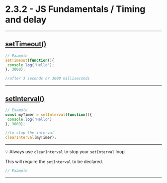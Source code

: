 # 2.3.2 - JS Fundamentals / Timing and delay

---

## [setTimeout()](https://www.w3schools.com/jsref/met_win_settimeout.asp)

```js
// Example
setTimeout(function(){
 console.log('Hello');
}, 3000);

//after 3 seconds or 3000 milliseconds
```

---

## [setInterval()](https://www.w3schools.com/jsref/met_win_setinterval.asp)

```js
// Example
const myTimer = setInterval(function(){
 console.log('Hello')
}, 3000);

//to stop the interval
clearInterval(myTimer);
```

---

💡 Always use `clearInterval` to stop your `setInterval` loop

This will require the `setInterval` to be declared.

```js
// Example

```

---


